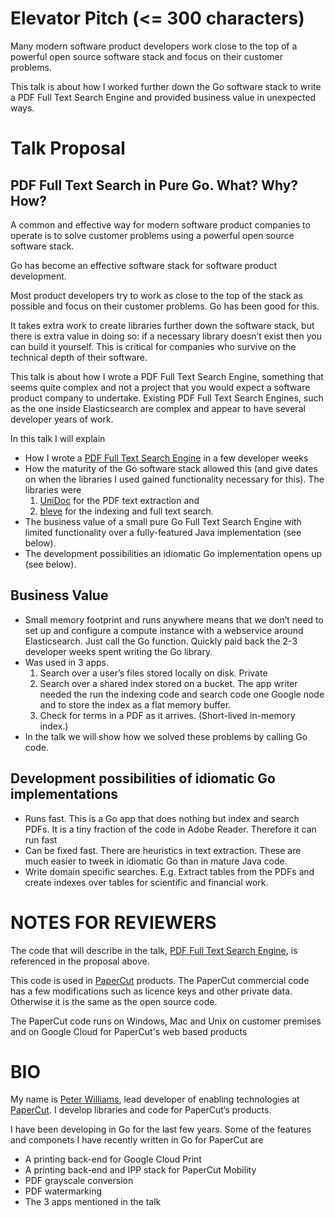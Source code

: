 Elevator Pitch (<= 300 characters)
==============
Many modern software product developers work close to the top of a powerful open source
software stack and focus on their customer problems.

This talk is about how I worked further down the Go software stack to write a PDF Full Text
Search Engine and provided business value in unexpected ways.

Talk Proposal
=============
PDF Full Text Search in Pure Go. What? Why? How?
------------------------------------------------
A common and effective way for modern software product companies to operate is to solve customer
problems using a powerful open source software stack.

Go has become an effective software stack for software product development.

Most product developers try to work as close to the top of the stack as possible and focus on their
customer problems. Go has been good for this.

It takes extra work to create libraries further down the software stack, but there is extra value in
doing so: if a necessary library doesn’t exist then you can build it yourself. This is critical for
companies who survive on the technical depth of their software.

This talk is about how I wrote a PDF Full Text Search Engine, something that seems quite complex and
not a project that you would expect a software product company to undertake. Existing PDF Full Text
Search Engines, such as the one inside Elasticsearch are complex and appear to have several developer
years of work.

In this talk I will explain

* How I wrote a [PDF Full Text Search Engine](https://github.com/PaperCutSoftware/pdfsearch
) in a few developer weeks
* How the maturity of the Go software stack allowed this (and give dates on when the libraries I used
   gained functionality necessary for this). The libraries were
  1) [UniDoc](https://unidoc.io/) for the PDF text extraction and
  2) [bleve](http://github.com/blevesearch/bleve) for the indexing and full text search.
* The business value of a small pure Go Full Text Search Engine with limited functionality over a
  fully-featured Java implementation (see below).
* The development possibilities an idiomatic Go implementation opens up (see below).

Business Value
---------------
* Small memory footprint and runs anywhere means that we don’t need to set up and configure a compute
  instance with a webservice around Elasticsearch. Just call the Go function. Quickly paid back the
  2-3 developer weeks spent writing the Go library.
* Was used in 3 apps.
  1) Search over a user’s files stored locally on disk. Private
  2) Search over a shared index stored on a bucket. The app writer needed the run the indexing code and
   search code one Google node and to store the index as a flat memory buffer.
  3) Check for terms in a PDF as it arrives. (Short-lived in-memory index.)
* In the talk we will show how we solved these problems by calling Go code.


Development possibilities of idiomatic Go implementations
----------------------------------------------------------------------
* Runs fast. This is a Go app that does nothing but index and search PDFs. It is a tiny fraction of the code in Adobe Reader. Therefore it can run fast
* Can be fixed fast. There are heuristics in text extraction. These are much easier to tweek in idiomatic Go than in mature Java code.
* Write domain specific searches. E.g. Extract tables from the PDFs and create indexes over tables for scientific and financial work.


NOTES FOR REVIEWERS
===================
The code that will describe in the talk, [PDF Full Text Search Engine](https://github.com/PaperCutSoftware/pdfsearch
), is referenced in the proposal above.

This code is used in [PaperCut](https://www.papercut.com/) products. The PaperCut commercial code
has a few modifications such as licence keys and other private data. Otherwise it is the same as
the open source code.

The PaperCut code runs on Windows, Mac and Unix on customer premises and on Google Cloud for
PaperCut's web based products


BIO
===
My name is [Peter Williams](https://www.linkedin.com/in/peterwilliams97/), lead developer of
enabling technologies at [PaperCut](https://www.papercut.com/). I develop libraries and code for
PaperCut’s products.

I have been developing in Go for the last few years. Some of the features and componets I have
recently written in Go for PaperCut are
* A printing back-end for Google Cloud Print
* A printing back-end and IPP stack for PaperCut Mobility
* PDF grayscale conversion
* PDF watermarking
* The 3 apps mentioned in the talk
